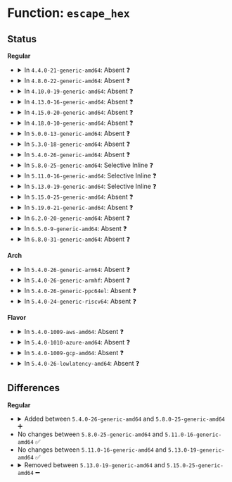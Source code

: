 # Function: <code>escape_hex</code>

## Status
<b>Regular</b>
<ul>
<li>
<details>
<summary>In <code>4.4.0-21-generic-amd64</code>: Absent ❓</summary>

```json
{
  "name": "escape_hex",
  "collision_type": "Unique Static",
  "inline_type": "Full",
  "funcs": [
    {
      "addr": 18446744071583044535,
      "name": "escape_hex",
      "external": false,
      "loc": "lib/string_helpers.c:412",
      "file": "lib/string_helpers.c",
      "inline": "not declared, inlined",
      "caller_inline": [
        "lib/string_helpers.c:string_escape_mem"
      ],
      "caller_func": []
    }
  ],
  "symbols": []
}
```
</details>
</li>
<li>
<details>
<summary>In <code>4.8.0-22-generic-amd64</code>: Absent ❓</summary>

```json
{
  "name": "escape_hex",
  "collision_type": "Unique Static",
  "inline_type": "Full",
  "funcs": [
    {
      "addr": 18446744071583337304,
      "name": "escape_hex",
      "external": false,
      "loc": "lib/string_helpers.c:416",
      "file": "lib/string_helpers.c",
      "inline": "not declared, inlined",
      "caller_inline": [
        "lib/string_helpers.c:string_escape_mem"
      ],
      "caller_func": []
    }
  ],
  "symbols": []
}
```
</details>
</li>
<li>
<details>
<summary>In <code>4.10.0-19-generic-amd64</code>: Absent ❓</summary>

```json
{
  "name": "escape_hex",
  "collision_type": "Unique Static",
  "inline_type": "Full",
  "funcs": [
    {
      "addr": 18446744071583462728,
      "name": "escape_hex",
      "external": false,
      "loc": "lib/string_helpers.c:416",
      "file": "lib/string_helpers.c",
      "inline": "not declared, inlined",
      "caller_inline": [
        "lib/string_helpers.c:string_escape_mem"
      ],
      "caller_func": []
    }
  ],
  "symbols": []
}
```
</details>
</li>
<li>
<details>
<summary>In <code>4.13.0-16-generic-amd64</code>: Absent ❓</summary>

```json
{
  "name": "escape_hex",
  "collision_type": "Unique Static",
  "inline_type": "Full",
  "funcs": [
    {
      "addr": 18446744071583484959,
      "name": "escape_hex",
      "external": false,
      "loc": "lib/string_helpers.c:416",
      "file": "lib/string_helpers.c",
      "inline": "not declared, inlined",
      "caller_inline": [
        "lib/string_helpers.c:string_escape_mem"
      ],
      "caller_func": []
    }
  ],
  "symbols": []
}
```
</details>
</li>
<li>
<details>
<summary>In <code>4.15.0-20-generic-amd64</code>: Absent ❓</summary>

```json
{
  "name": "escape_hex",
  "collision_type": "Unique Static",
  "inline_type": "Full",
  "funcs": [
    {
      "addr": 18446744071583665983,
      "name": "escape_hex",
      "external": false,
      "loc": "lib/string_helpers.c:416",
      "file": "lib/string_helpers.c",
      "inline": "not declared, inlined",
      "caller_inline": [
        "lib/string_helpers.c:string_escape_mem"
      ],
      "caller_func": []
    }
  ],
  "symbols": []
}
```
</details>
</li>
<li>
<details>
<summary>In <code>4.18.0-10-generic-amd64</code>: Absent ❓</summary>

```json
{
  "name": "escape_hex",
  "collision_type": "Unique Static",
  "inline_type": "Full",
  "funcs": [
    {
      "addr": 18446744071583883962,
      "name": "escape_hex",
      "external": false,
      "loc": "lib/string_helpers.c:416",
      "file": "lib/string_helpers.c",
      "inline": "not declared, inlined",
      "caller_inline": [
        "lib/string_helpers.c:string_escape_mem"
      ],
      "caller_func": []
    }
  ],
  "symbols": []
}
```
</details>
</li>
<li>
<details>
<summary>In <code>5.0.0-13-generic-amd64</code>: Absent ❓</summary>

```json
{
  "name": "escape_hex",
  "collision_type": "Unique Static",
  "inline_type": "Full",
  "funcs": [
    {
      "addr": 18446744071583968170,
      "name": "escape_hex",
      "external": false,
      "loc": "lib/string_helpers.c:416",
      "file": "lib/string_helpers.c",
      "inline": "not declared, inlined",
      "caller_inline": [
        "lib/string_helpers.c:string_escape_mem"
      ],
      "caller_func": []
    }
  ],
  "symbols": []
}
```
</details>
</li>
<li>
<details>
<summary>In <code>5.3.0-18-generic-amd64</code>: Absent ❓</summary>

```json
{
  "name": "escape_hex",
  "collision_type": "Unique Static",
  "inline_type": "Full",
  "funcs": [
    {
      "addr": 18446744071584147781,
      "name": "escape_hex",
      "external": false,
      "loc": "lib/string_helpers.c:418",
      "file": "lib/string_helpers.c",
      "inline": "not declared, inlined",
      "caller_inline": [
        "lib/string_helpers.c:string_escape_mem_ascii",
        "lib/string_helpers.c:string_escape_mem"
      ],
      "caller_func": []
    }
  ],
  "symbols": []
}
```
</details>
</li>
<li>
<details>
<summary>In <code>5.4.0-26-generic-amd64</code>: Absent ❓</summary>

```json
{
  "name": "escape_hex",
  "collision_type": "Unique Static",
  "inline_type": "Full",
  "funcs": [
    {
      "addr": 18446744071584270405,
      "name": "escape_hex",
      "external": false,
      "loc": "lib/string_helpers.c:418",
      "file": "lib/string_helpers.c",
      "inline": "not declared, inlined",
      "caller_inline": [
        "lib/string_helpers.c:string_escape_mem_ascii",
        "lib/string_helpers.c:string_escape_mem"
      ],
      "caller_func": []
    }
  ],
  "symbols": []
}
```
</details>
</li>
<li>
<details>
<summary>In <code>5.8.0-25-generic-amd64</code>: Selective Inline ❓</summary>

```c
bool escape_hex(unsigned char c, char * * dst, char * end)
```

```json
{
  "name": "escape_hex",
  "collision_type": "Unique Static",
  "inline_type": "Selective",
  "funcs": [
    {
      "addr": 18446744071584680788,
      "name": "escape_hex",
      "external": false,
      "loc": "lib/string_helpers.c:418",
      "file": "lib/string_helpers.c",
      "inline": "not declared, inlined",
      "caller_inline": [
        "lib/string_helpers.c:string_escape_mem_ascii"
      ],
      "caller_func": [
        "lib/string_helpers.c:kstrdup_quotable",
        "lib/string_helpers.c:string_escape_mem"
      ]
    }
  ],
  "symbols": [
    {
      "addr": 18446744071584678944,
      "name": "escape_hex",
      "section": ".text",
      "bind": "STB_LOCAL",
      "size": 86
    }
  ]
}
```
</details>
</li>
<li>
<details>
<summary>In <code>5.11.0-16-generic-amd64</code>: Selective Inline ❓</summary>

```c
bool escape_hex(unsigned char c, char * * dst, char * end)
```

```json
{
  "name": "escape_hex",
  "collision_type": "Unique Static",
  "inline_type": "Selective",
  "funcs": [
    {
      "addr": 18446744071584798452,
      "name": "escape_hex",
      "external": false,
      "loc": "lib/string_helpers.c:418",
      "file": "lib/string_helpers.c",
      "inline": "not declared, inlined",
      "caller_inline": [
        "lib/string_helpers.c:string_escape_mem_ascii"
      ],
      "caller_func": [
        "lib/string_helpers.c:kstrdup_quotable",
        "lib/string_helpers.c:string_escape_mem"
      ]
    }
  ],
  "symbols": [
    {
      "addr": 18446744071584796560,
      "name": "escape_hex",
      "section": ".text",
      "bind": "STB_LOCAL",
      "size": 86
    }
  ]
}
```
</details>
</li>
<li>
<details>
<summary>In <code>5.13.0-19-generic-amd64</code>: Selective Inline ❓</summary>

```c
bool escape_hex(unsigned char c, char * * dst, char * end)
```

```json
{
  "name": "escape_hex",
  "collision_type": "Unique Static",
  "inline_type": "Selective",
  "funcs": [
    {
      "addr": 18446744071584842640,
      "name": "escape_hex",
      "external": false,
      "loc": "lib/string_helpers.c:418",
      "file": "lib/string_helpers.c",
      "inline": "not declared, inlined",
      "caller_inline": [
        "lib/string_helpers.c:string_escape_mem_ascii"
      ],
      "caller_func": [
        "lib/string_helpers.c:kstrdup_quotable",
        "lib/string_helpers.c:string_escape_mem"
      ]
    }
  ],
  "symbols": [
    {
      "addr": 18446744071584840768,
      "name": "escape_hex",
      "section": ".text",
      "bind": "STB_LOCAL",
      "size": 91
    }
  ]
}
```
</details>
</li>
<li>
<details>
<summary>In <code>5.15.0-25-generic-amd64</code>: Absent ❓</summary>

```json
{
  "name": "escape_hex",
  "collision_type": "Unique Static",
  "inline_type": "Full",
  "funcs": [
    {
      "addr": 18446744071585262219,
      "name": "escape_hex",
      "external": false,
      "loc": "lib/string_helpers.c:421",
      "file": "lib/string_helpers.c",
      "inline": "not declared, inlined",
      "caller_inline": [
        "lib/string_helpers.c:string_escape_mem"
      ],
      "caller_func": []
    }
  ],
  "symbols": []
}
```
</details>
</li>
<li>
<details>
<summary>In <code>5.19.0-21-generic-amd64</code>: Absent ❓</summary>

```json
{
  "name": "escape_hex",
  "collision_type": "Unique Static",
  "inline_type": "Full",
  "funcs": [
    {
      "addr": 18446744071586105670,
      "name": "escape_hex",
      "external": false,
      "loc": "lib/string_helpers.c:422",
      "file": "lib/string_helpers.c",
      "inline": "not declared, inlined",
      "caller_inline": [
        "lib/string_helpers.c:string_escape_mem"
      ],
      "caller_func": []
    }
  ],
  "symbols": []
}
```
</details>
</li>
<li>
<details>
<summary>In <code>6.2.0-20-generic-amd64</code>: Absent ❓</summary>

```json
{
  "name": "escape_hex",
  "collision_type": "Unique Static",
  "inline_type": "Full",
  "funcs": [
    {
      "addr": 18446744071587090939,
      "name": "escape_hex",
      "external": false,
      "loc": "lib/string_helpers.c:466",
      "file": "lib/string_helpers.c",
      "inline": "not declared, inlined",
      "caller_inline": [
        "lib/string_helpers.c:string_escape_mem"
      ],
      "caller_func": []
    }
  ],
  "symbols": []
}
```
</details>
</li>
<li>
<details>
<summary>In <code>6.5.0-9-generic-amd64</code>: Absent ❓</summary>

```json
{
  "name": "escape_hex",
  "collision_type": "Unique Static",
  "inline_type": "Full",
  "funcs": [
    {
      "addr": 18446744071587350948,
      "name": "escape_hex",
      "external": false,
      "loc": "lib/string_helpers.c:466",
      "file": "lib/string_helpers.c",
      "inline": "not declared, inlined",
      "caller_inline": [
        "lib/string_helpers.c:string_escape_mem"
      ],
      "caller_func": []
    }
  ],
  "symbols": []
}
```
</details>
</li>
<li>
<details>
<summary>In <code>6.8.0-31-generic-amd64</code>: Absent ❓</summary>

```json
{
  "name": "escape_hex",
  "collision_type": "Unique Static",
  "inline_type": "Full",
  "funcs": [
    {
      "addr": 18446744071587637076,
      "name": "escape_hex",
      "external": false,
      "loc": "lib/string_helpers.c:468",
      "file": "lib/string_helpers.c",
      "inline": "not declared, inlined",
      "caller_inline": [
        "lib/string_helpers.c:string_escape_mem"
      ],
      "caller_func": []
    }
  ],
  "symbols": []
}
```
</details>
</li>
</ul>
<b>Arch</b>
<ul>
<li>
<details>
<summary>In <code>5.4.0-26-generic-arm64</code>: Absent ❓</summary>

```json
{
  "name": "escape_hex",
  "collision_type": "Unique Static",
  "inline_type": "Full",
  "funcs": [
    {
      "addr": 18446603336496154784,
      "name": "escape_hex",
      "external": false,
      "loc": "lib/string_helpers.c:418",
      "file": "lib/string_helpers.c",
      "inline": "not declared, inlined",
      "caller_inline": [
        "lib/string_helpers.c:string_escape_mem_ascii",
        "lib/string_helpers.c:string_escape_mem"
      ],
      "caller_func": []
    }
  ],
  "symbols": []
}
```
</details>
</li>
<li>
<details>
<summary>In <code>5.4.0-26-generic-armhf</code>: Absent ❓</summary>

```json
{
  "name": "escape_hex",
  "collision_type": "Unique Static",
  "inline_type": "Full",
  "funcs": [
    {
      "addr": 3229475140,
      "name": "escape_hex",
      "external": false,
      "loc": "lib/string_helpers.c:418",
      "file": "lib/string_helpers.c",
      "inline": "not declared, inlined",
      "caller_inline": [
        "lib/string_helpers.c:string_escape_mem_ascii",
        "lib/string_helpers.c:string_escape_mem"
      ],
      "caller_func": []
    }
  ],
  "symbols": []
}
```
</details>
</li>
<li>
<details>
<summary>In <code>5.4.0-26-generic-ppc64el</code>: Absent ❓</summary>

```json
{
  "name": "escape_hex",
  "collision_type": "Unique Static",
  "inline_type": "Full",
  "funcs": [
    {
      "addr": 13835058055290416512,
      "name": "escape_hex",
      "external": false,
      "loc": "lib/string_helpers.c:418",
      "file": "lib/string_helpers.c",
      "inline": "not declared, inlined",
      "caller_inline": [
        "lib/string_helpers.c:string_escape_mem_ascii",
        "lib/string_helpers.c:string_escape_mem"
      ],
      "caller_func": []
    }
  ],
  "symbols": []
}
```
</details>
</li>
<li>
<details>
<summary>In <code>5.4.0-24-generic-riscv64</code>: Absent ❓</summary>

```json
{
  "name": "escape_hex",
  "collision_type": "Unique Static",
  "inline_type": "Full",
  "funcs": [
    {
      "addr": 18446743936275207696,
      "name": "escape_hex",
      "external": false,
      "loc": "lib/string_helpers.c:418",
      "file": "lib/string_helpers.c",
      "inline": "not declared, inlined",
      "caller_inline": [
        "lib/string_helpers.c:string_escape_mem_ascii",
        "lib/string_helpers.c:string_escape_mem"
      ],
      "caller_func": []
    }
  ],
  "symbols": []
}
```
</details>
</li>
</ul>
<b>Flavor</b>
<ul>
<li>
<details>
<summary>In <code>5.4.0-1009-aws-amd64</code>: Absent ❓</summary>

```json
{
  "name": "escape_hex",
  "collision_type": "Unique Static",
  "inline_type": "Full",
  "funcs": [
    {
      "addr": 18446744071584239141,
      "name": "escape_hex",
      "external": false,
      "loc": "lib/string_helpers.c:418",
      "file": "lib/string_helpers.c",
      "inline": "not declared, inlined",
      "caller_inline": [
        "lib/string_helpers.c:string_escape_mem_ascii",
        "lib/string_helpers.c:string_escape_mem"
      ],
      "caller_func": []
    }
  ],
  "symbols": []
}
```
</details>
</li>
<li>
<details>
<summary>In <code>5.4.0-1010-azure-amd64</code>: Absent ❓</summary>

```json
{
  "name": "escape_hex",
  "collision_type": "Unique Static",
  "inline_type": "Full",
  "funcs": [
    {
      "addr": 18446744071584174341,
      "name": "escape_hex",
      "external": false,
      "loc": "lib/string_helpers.c:418",
      "file": "lib/string_helpers.c",
      "inline": "not declared, inlined",
      "caller_inline": [
        "lib/string_helpers.c:string_escape_mem_ascii",
        "lib/string_helpers.c:string_escape_mem"
      ],
      "caller_func": []
    }
  ],
  "symbols": []
}
```
</details>
</li>
<li>
<details>
<summary>In <code>5.4.0-1009-gcp-amd64</code>: Absent ❓</summary>

```json
{
  "name": "escape_hex",
  "collision_type": "Unique Static",
  "inline_type": "Full",
  "funcs": [
    {
      "addr": 18446744071584222901,
      "name": "escape_hex",
      "external": false,
      "loc": "lib/string_helpers.c:418",
      "file": "lib/string_helpers.c",
      "inline": "not declared, inlined",
      "caller_inline": [
        "lib/string_helpers.c:string_escape_mem_ascii",
        "lib/string_helpers.c:string_escape_mem"
      ],
      "caller_func": []
    }
  ],
  "symbols": []
}
```
</details>
</li>
<li>
<details>
<summary>In <code>5.4.0-26-lowlatency-amd64</code>: Absent ❓</summary>

```json
{
  "name": "escape_hex",
  "collision_type": "Unique Static",
  "inline_type": "Full",
  "funcs": [
    {
      "addr": 18446744071584327733,
      "name": "escape_hex",
      "external": false,
      "loc": "lib/string_helpers.c:418",
      "file": "lib/string_helpers.c",
      "inline": "not declared, inlined",
      "caller_inline": [
        "lib/string_helpers.c:string_escape_mem_ascii",
        "lib/string_helpers.c:string_escape_mem"
      ],
      "caller_func": []
    }
  ],
  "symbols": []
}
```
</details>
</li>
</ul>

## Differences
<b>Regular</b>
<ul>
<li>
<details>
<summary>Added between <code>5.4.0-26-generic-amd64</code> and <code>5.8.0-25-generic-amd64</code> ➕</summary>

```c
bool escape_hex(unsigned char c, char * * dst, char * end)
```
</details>
</li>
<li>
No changes between <code>5.8.0-25-generic-amd64</code> and <code>5.11.0-16-generic-amd64</code> ✅
</li>
<li>
No changes between <code>5.11.0-16-generic-amd64</code> and <code>5.13.0-19-generic-amd64</code> ✅
</li>
<li>
<details>
<summary>Removed between <code>5.13.0-19-generic-amd64</code> and <code>5.15.0-25-generic-amd64</code> ➖</summary>

```c
bool escape_hex(unsigned char c, char * * dst, char * end)
```
</details>
</li>
</ul>
